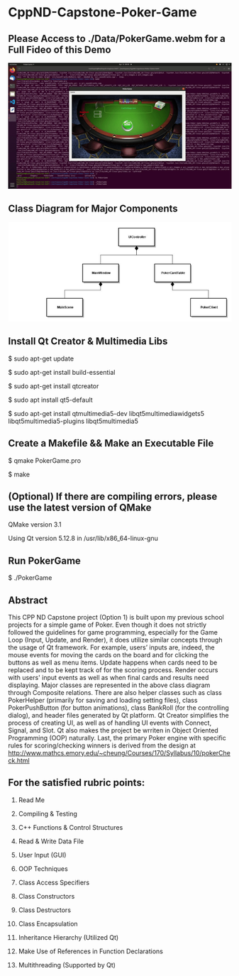 # CppND-Capstone-Poker-Game
## Please Access to ./Data/PokerGame.webm for a Full Fideo of this Demo 
<img src="Data/PokerGame.gif"/>

## Class Diagram for Major Components 
<img src="Data/ClassDiagram.jpg"/>

## Install Qt Creator & Multimedia Libs
$ sudo apt-get update

$ sudo apt-get install build-essential

$ sudo apt-get install qtcreator

$ sudo apt install qt5-default

$ sudo apt-get install qtmultimedia5-dev libqt5multimediawidgets5 libqt5multimedia5-plugins libqt5multimedia5

## Create a Makefile && Make an Executable File
$ qmake PokerGame.pro

$ make

## (Optional) If there are compiling errors, please use the latest version of QMake
QMake version 3.1

Using Qt version 5.12.8 in /usr/lib/x86_64-linux-gnu

## Run PokerGame
$ ./PokerGame

## Abstract
This CPP ND Capstone project (Option 1) is built upon my previous school projects for a simple game of Poker. Even though it does not strictly followed the guidelines for game programming, especially for the Game Loop (Input, Update, and Render), it does utilize similar concepts through the usage of Qt framework. For example, users’ inputs are, indeed, the mouse events for moving the cards on the board and for clicking the buttons as well as menu items. Update happens when cards need to be replaced and to be kept track of for the scoring process. Render occurs with users' input events as well as when final cards and results need displaying. Major classes are represented in the above class diagram through Composite relations.  There are also helper classes such as class PokerHelper (primarily for saving and loading setting files), class PokerPushButton (for button animations), class BankRoll (for the controlling dialog), and header files generated by Qt platform. Qt Creator simplifies the process of creating UI, as well as of handling UI events with Connect, Signal, and Slot. Qt also makes the project be wrriten in Object Oriented Programming (OOP) naturally. Last, the primary Poker engine with specific rules for scoring/checking winners is derived from the design at 
http://www.mathcs.emory.edu/~cheung/Courses/170/Syllabus/10/pokerCheck.html

## For the satisfied rubric points:
1. Read Me

2. Compiling & Testing

3. C++ Functions & Control Structures

4. Read & Write Data File

5. User Input (GUI)

6. OOP Techniques

7. Class Access Specifiers

8. Class Constructors

9. Class Destructors

10. Class Encapsulation

11. Inheritance Hierarchy (Utilized Qt)

12. Make Use of References in Function Declarations

13. Multithreading (Supported by Qt)


